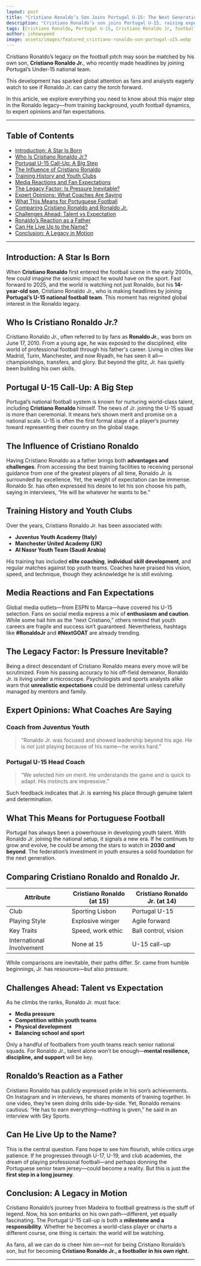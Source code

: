 ```yaml
---
layout: post
title: "Cristiano Ronaldo’s Son Joins Portugal U-15: The Next Generation of Football Begins"
description: "Cristiano Ronaldo’s son joins Portugal U-15, raising expectations about his future in football. Learn all about the next generation of Ronaldo legacy."
tags: [Cristiano Ronaldo, Portugal U-15, Cristiano Ronaldo Jr, football news, youth football, football legacy]
author: ishowspeed
image: assets/images/featured_cristiano-ronaldo-son-portugal-u15.webp
---
```


Cristiano Ronaldo’s legacy on the football pitch may soon be matched by his own son, **Cristiano Ronaldo Jr.**, who recently made headlines by joining Portugal’s Under-15 national team. 

This development has sparked global attention as fans and analysts eagerly watch to see if Ronaldo Jr. can carry the torch forward. 

In this article, we explore everything you need to know about this major step in the Ronaldo legacy—from training background, youth football dynamics, to expert opinions and fan expectations.

---

## Table of Contents

- [Introduction: A Star Is Born](#introduction-a-star-is-born)
- [Who Is Cristiano Ronaldo Jr.?](#who-is-cristiano-ronaldo-jr)
- [Portugal U-15 Call-Up: A Big Step](#portugal-u-15-call-up-a-big-step)
- [The Influence of Cristiano Ronaldo](#the-influence-of-cristiano-ronaldo)
- [Training History and Youth Clubs](#training-history-and-youth-clubs)
- [Media Reactions and Fan Expectations](#media-reactions-and-fan-expectations)
- [The Legacy Factor: Is Pressure Inevitable?](#the-legacy-factor-is-pressure-inevitable)
- [Expert Opinions: What Coaches Are Saying](#expert-opinions-what-coaches-are-saying)
- [What This Means for Portuguese Football](#what-this-means-for-portuguese-football)
- [Comparing Cristiano Ronaldo and Ronaldo Jr.](#comparing-cristiano-ronaldo-and-ronaldo-jr)
- [Challenges Ahead: Talent vs Expectation](#challenges-ahead-talent-vs-expectation)
- [Ronaldo’s Reaction as a Father](#ronaldos-reaction-as-a-father)
- [Can He Live Up to the Name?](#can-he-live-up-to-the-name)
- [Conclusion: A Legacy in Motion](#conclusion-a-legacy-in-motion)

---

## Introduction: A Star Is Born

When **Cristiano Ronaldo** first entered the football scene in the early 2000s, few could imagine the seismic impact he would have on the sport. Fast forward to 2025, and the world is watching not just Ronaldo, but his **14-year-old son**, Cristiano Ronaldo Jr., who is making headlines by joining **Portugal’s U-15 national football team**. This moment has reignited global interest in the Ronaldo legacy.

## Who Is Cristiano Ronaldo Jr.?

Cristiano Ronaldo Jr., often referred to by fans as **Ronaldo Jr.**, was born on June 17, 2010. From a young age, he was exposed to the disciplined, elite world of professional football through his father's career. Living in cities like Madrid, Turin, Manchester, and now Riyadh, he has seen it all—championships, transfers, and glory. But beyond the glitz, Jr. has quietly been building his own skills.

## Portugal U-15 Call-Up: A Big Step

Portugal’s national football system is known for nurturing world-class talent, including **Cristiano Ronaldo** himself. The news of Jr. joining the U-15 squad is more than ceremonial. It means he’s shown merit and promise on a national scale. U-15 is often the first formal stage of a player’s journey toward representing their country on the global stage.

## The Influence of Cristiano Ronaldo

Having Cristiano Ronaldo as a father brings both **advantages and challenges**. From accessing the best training facilities to receiving personal guidance from one of the greatest players of all time, Ronaldo Jr. is surrounded by excellence. Yet, the weight of expectation can be immense. Ronaldo Sr. has often expressed his desire to let his son choose his path, saying in interviews, “He will be whatever he wants to be.”

## Training History and Youth Clubs

Over the years, Cristiano Ronaldo Jr. has been associated with:
- **Juventus Youth Academy (Italy)**
- **Manchester United Academy (UK)**
- **Al Nassr Youth Team (Saudi Arabia)**

His training has included **elite coaching**, **individual skill development**, and regular matches against top youth teams. Coaches have praised his vision, speed, and technique, though they acknowledge he is still evolving.

## Media Reactions and Fan Expectations

Global media outlets—from ESPN to Marca—have covered his U-15 selection. Fans on social media express a mix of **enthusiasm and caution**. While some hail him as the “next Cristiano,” others remind that youth careers are fragile and success isn’t guaranteed. Nevertheless, hashtags like **#RonaldoJr** and **#NextGOAT** are already trending.

## The Legacy Factor: Is Pressure Inevitable?

Being a direct descendant of Cristiano Ronaldo means every move will be scrutinized. From his passing accuracy to his off-field demeanor, Ronaldo Jr. is living under a microscope. Psychologists and sports analysts alike warn that **unrealistic expectations** could be detrimental unless carefully managed by mentors and family.

## Expert Opinions: What Coaches Are Saying

### Coach from Juventus Youth

> “Ronaldo Jr. was focused and showed leadership beyond his age. He is not just playing because of his name—he works hard.”

### Portugal U-15 Head Coach

> “We selected him on merit. He understands the game and is quick to adapt. His instincts are impressive.”

Such feedback indicates that Jr. is earning his place through genuine talent and determination.

## What This Means for Portuguese Football

Portugal has always been a powerhouse in developing youth talent. With Ronaldo Jr. joining the national setup, it signals a new era. If he continues to grow and evolve, he could be among the stars to watch in **2030 and beyond**. The federation’s investment in youth ensures a solid foundation for the next generation.

## Comparing Cristiano Ronaldo and Ronaldo Jr.

| Attribute | Cristiano Ronaldo (at 15) | Cristiano Ronaldo Jr. (at 14) |
|----------|----------------------------|-------------------------------|
| Club | Sporting Lisbon | Portugal U-15 |
| Playing Style | Explosive winger | Agile forward |
| Key Traits | Speed, work ethic | Ball control, vision |
| International Involvement | None at 15 | U-15 call-up |

While comparisons are inevitable, their paths differ. Sr. came from humble beginnings, Jr. has resources—but also pressure.

## Challenges Ahead: Talent vs Expectation

As he climbs the ranks, Ronaldo Jr. must face:
- **Media pressure**
- **Competition within youth teams**
- **Physical development**
- **Balancing school and sport**

Only a handful of footballers from youth teams reach senior national squads. For Ronaldo Jr., talent alone won’t be enough—**mental resilience, discipline, and support** will be key.

## Ronaldo’s Reaction as a Father

Cristiano Ronaldo has publicly expressed pride in his son’s achievements. On Instagram and in interviews, he shares moments of training together. In one video, they’re seen doing drills side-by-side. Yet, Ronaldo remains cautious: “He has to earn everything—nothing is given,” he said in an interview with Sky Sports.

## Can He Live Up to the Name?

This is the central question. Fans hope to see him flourish, while critics urge patience. If he progresses through U-17, U-19, and club academies, the dream of playing professional football—and perhaps donning the Portuguese senior team jersey—could become a reality. But this is just the **first step in a long journey**.

## Conclusion: A Legacy in Motion

Cristiano Ronaldo’s journey from Madeira to football greatness is the stuff of legend. Now, his son embarks on his own path—different, yet equally fascinating. The Portugal U-15 call-up is both a **milestone and a responsibility**. Whether he becomes a world-class player or charts a different course, one thing is certain: the world will be watching.

As fans, all we can do is cheer him on—not for being Cristiano Ronaldo’s son, but for becoming **Cristiano Ronaldo Jr., a footballer in his own right.**

---

